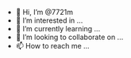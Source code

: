 - 👋 Hi, I’m @7721m
- 👀 I’m interested in ...
- 🌱 I’m currently learning ...
- 💞️ I’m looking to collaborate on ...
- 📫 How to reach me ...

<!---
7721m/7721m is a ✨ special ✨ repository because its `README.md` (this file) appears on your GitHub profile.
You can click the Preview link to take a look at your changes.
--->
